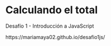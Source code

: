 # Calculando el total
<p>Desafío 1 -  Introducción a JavaScript</p>
<p>https://mariamaya02.github.io/desafio1js/</p>
